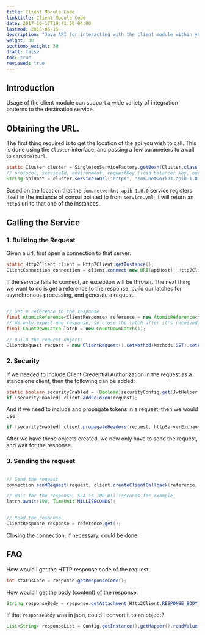 ```yaml
---
title: Client Module Code
linktitle: Client Module Code 
date: 2017-10-17T19:41:50-04:00
lastmod: 2018-05-15
description: "Java API for interacting with the client module within your codebase."
weight: 30
sections_weight: 30
draft: false
toc: true
reviewed: true
---
```


## Introduction

Usage of the client module can support a wide variety of integration patterns to the destination
service.


## Obtaining the URL.

The first thing required is to get the location of the api you wish to call. This is done
using the `Cluster` interface, and passing a few parameters to a call to `serviceToUrl`.

```java
static Cluster cluster = SingletonServiceFactory.getBean(Cluster.class);
// protocol, serviceId, environment, requestKey (load balancer key, not required in most cases)
String apiHost = cluster.serviceToUrl("https", "com.networknt.apib-1.0.0", tag, null);
```

Based on the location that the `com.networknt.apib-1.0.0` service registers itself in the
instance of consul pointed to from `service.yml`, it will return an `https` url to that
one of the instances.

## Calling the Service

### 1. Building the Request
Given a url, first open a connection to that server:

```java
static Http2Client client = Http2Client.getInstance();
ClientConnection connection = client.connect(new URI(apiHost), Http2Client.WORKER, Http2Client.SSL, Http2Client.POOL, OptionMap.create(UndertowOptions.ENABLE_HTTP2, true)).get();
```

If the service fails to connect, an exception will be thrown.
The next thing we want to do is get a reference to the response, build our latches for asynchronous processing, and generate a request.


```java

// Get a reference to the response
final AtomicReference<ClientResponse> reference = new AtomicReference<>();
// We only expect one response, so close the latch after it's received.
final CountDownLatch latch = new CountDownLatch(1);

// Build the request object:
ClientRequest request = new ClientRequest().setMethod(Methods.GET).setPath(apiPath);
```

### 2. Security 
If we needed to include Client Credential Authorization in the request as a standalone client, then the following can be added:

```java
static boolean securityEnabled = (Boolean)securityConfig.get(JwtHelper.ENABLE_VERIFY_JWT);
if (securityEnabled) client.addCcToken(request);
```

And if we need to include and propagate tokens in a request, then we would use:

```java
if (securityEnabled) client.propagateHeaders(request, httpServerExchange);
```

After we have these objects created, we now only have to send the request, and wait for the response.

### 3. Sending the request

```java

// Send the request
connection.sendRequest(request, client.createClientCallback(reference, latch));

// Wait for the response, SLA is 100 milliseconds for example.
latch.await(100, TimeUnit.MILLISECONDS);


// Read the response.
ClientResponse response = reference.get();
```

Closing the connection, if necessary, could be done

## FAQ

How would I get the HTTP response code of the request:

```java
int statusCode = response.getResponseCode();
``` 

How would I get the body (content) of the response:

```java
String responseBody = response.getAttachment(Http2Client.RESPONSE_BODY)
```

If that `responseBody` was in json, could I convert it to an object?

```java
List<String> responseList = Config.getInstance().getMapper().readValue(responseBody, new TypeReference<List<String>>(){});
```